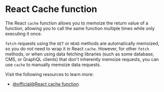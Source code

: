# React Cache function

The React `cache` function allows you to memoize the return value of a function, allowing you to call the same function multiple times while only executing it once.

`fetch` requests using the `GET` or `HEAD` methods are automatically memoized, so you do not need to wrap it in React `cache`. However, for other `fetch` methods, or when using data fetching libraries (such as some database, CMS, or GraphQL clients) that don't inherently memoize requests, you can use `cache` to manually memoize data requests.

Visit the following resources to learn more:

- [@official@React cache function](https://nextjs.org/docs/app/guides/caching#react-cache-function)